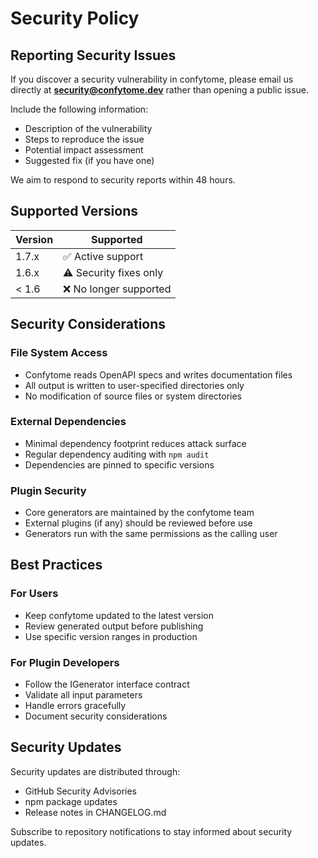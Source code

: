 # Security Policy

## Reporting Security Issues

If you discover a security vulnerability in confytome, please email us directly at **security@confytome.dev** rather than opening a public issue.

Include the following information:
- Description of the vulnerability
- Steps to reproduce the issue
- Potential impact assessment
- Suggested fix (if you have one)

We aim to respond to security reports within 48 hours.

## Supported Versions

| Version | Supported          |
| ------- | ------------------ |
| 1.7.x   | ✅ Active support  |
| 1.6.x   | ⚠️ Security fixes only |
| < 1.6   | ❌ No longer supported |

## Security Considerations

### File System Access
- Confytome reads OpenAPI specs and writes documentation files
- All output is written to user-specified directories only
- No modification of source files or system directories

### External Dependencies
- Minimal dependency footprint reduces attack surface
- Regular dependency auditing with `npm audit`
- Dependencies are pinned to specific versions

### Plugin Security
- Core generators are maintained by the confytome team
- External plugins (if any) should be reviewed before use
- Generators run with the same permissions as the calling user

## Best Practices

### For Users
- Keep confytome updated to the latest version
- Review generated output before publishing
- Use specific version ranges in production

### For Plugin Developers
- Follow the IGenerator interface contract
- Validate all input parameters
- Handle errors gracefully
- Document security considerations

## Security Updates

Security updates are distributed through:
- GitHub Security Advisories
- npm package updates
- Release notes in CHANGELOG.md

Subscribe to repository notifications to stay informed about security updates.